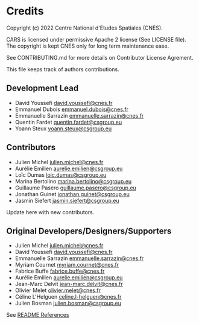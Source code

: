 # Credits

Copyright (c) 2022 Centre National d'Etudes Spatiales (CNES).

CARS is licensed under permissive Apache 2 license (See LICENSE file).
The copyright is kept CNES only for long term maintenance ease.

See CONTRIBUTING.md for more details on Contributor License Agrement.

This file keeps track of authors contributions.


## Development Lead

* David Youssefi <david.youssefi@cnes.fr>
* Emmanuel Dubois <emmanuel.dubois@cnes.fr>
* Emmanuelle Sarrazin <emmanuelle.sarrazin@cnes.fr>
* Quentin Fardet <quentin.fardet@csgroup.eu>
* Yoann Steux <yoann.steux@csgroup.eu>

## Contributors

* Julien Michel <julien.michel@cnes.fr>
* Aurélie Emilien <aurelie.emilien@csgroup.eu>
* Loïc Dumas <loic.dumas@csgroup.eu>
* Marina Bertolino <marina.bertolino@csgroup.eu>
* Guillaume Pasero <guillaume.pasero@csgroup.eu>
* Jonathan Guinet <jonathan.guinet@csgroup.eu>
* Jasmin Siefert <jasmin.siefert@csgroup.eu>

Update here with new contributors.

## Original Developers/Designers/Supporters

* Julien Michel <julien.michel@cnes.fr>
* David Youssefi <david.youssefi@cnes.fr>
* Emmanuelle Sarrazin <emmanuelle.sarrazin@cnes.fr>
* Myriam Cournet <myriam.cournet@cnes.fr>
* Fabrice Buffe <fabrice.buffe@cnes.fr>
* Aurélie Emilien <aurelie.emilien@csgroup.eu>
* Jean-Marc Delvit <jean-marc.delvit@cnes.fr>
* Olivier Melet <olivier.melet@cnes.fr>
* Céline L'Helguen <celine.l-helguen@cnes.fr>
* Julien Bosman <julien.bosman@csgroup.eu>

 See [README References](README.md#documentation)
